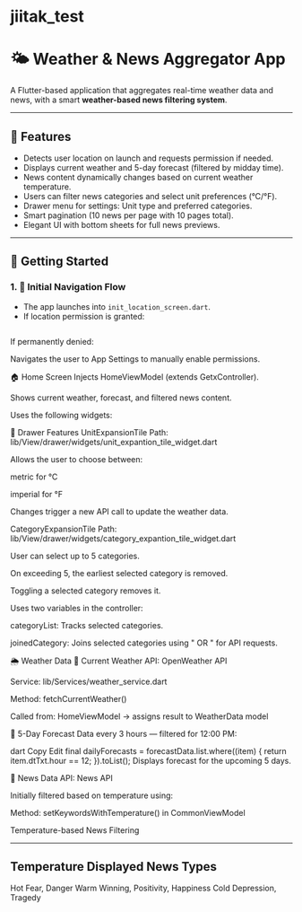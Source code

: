 # jiitak_test

# 🌤️ Weather & News Aggregator App

A Flutter-based application that aggregates real-time weather data and news, with a smart **weather-based news filtering system**.

---

## 🧭 Features

- Detects user location on launch and requests permission if needed.
- Displays current weather and 5-day forecast (filtered by midday time).
- News content dynamically changes based on current weather temperature.
- Users can filter news categories and select unit preferences (°C/°F).
- Drawer menu for settings: Unit type and preferred categories.
- Smart pagination (10 news per page with 10 pages total).
- Elegant UI with bottom sheets for full news previews.

---

## 🚀 Getting Started

### 1. 🔁 Initial Navigation Flow

- The app launches into `init_location_screen.dart`.
- If location permission is granted:
  ```dart
If permanently denied:

Navigates the user to App Settings to manually enable permissions.

🏠 Home Screen
Injects HomeViewModel (extends GetxController).

Shows current weather, forecast, and filtered news content.

Uses the following widgets:

🔧 Drawer Features
UnitExpansionTile
Path: lib/View/drawer/widgets/unit_expantion_tile_widget.dart

Allows the user to choose between:

metric for °C

imperial for °F

Changes trigger a new API call to update the weather data.

CategoryExpansionTile
Path: lib/View/drawer/widgets/category_expantion_tile_widget.dart

User can select up to 5 categories.

On exceeding 5, the earliest selected category is removed.

Toggling a selected category removes it.

Uses two variables in the controller:

categoryList: Tracks selected categories.

joinedCategory: Joins selected categories using " OR " for API requests.

🌦️ Weather Data
🔸 Current Weather
API: OpenWeather API

Service: lib/Services/weather_service.dart

Method: fetchCurrentWeather()

Called from: HomeViewModel → assigns result to WeatherData model

🔸 5-Day Forecast
Data every 3 hours — filtered for 12:00 PM:

dart
Copy
Edit
final dailyForecasts = forecastData.list.where((item) {
  return item.dtTxt.hour == 12;
}).toList();
Displays forecast for the upcoming 5 days.

📰 News Data
API: News API

Initially filtered based on temperature using:

Method: setKeywordsWithTemperature() in CommonViewModel

Temperature-based News Filtering

-----------------------------------
Temperature 	Displayed News Types
------------------------------------
Hot	            Fear, Danger
Warm            Winning, Positivity, Happiness
Cold            Depression, Tragedy

